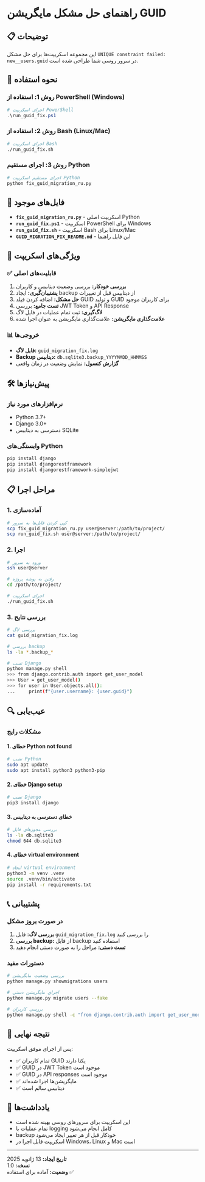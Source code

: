 # راهنمای حل مشکل مایگریشن GUID

## 📋 توضیحات

این مجموعه اسکریپت‌ها برای حل مشکل `UNIQUE constraint failed: new__users.guid` در سرور روسی شما طراحی شده است.

## 🚀 نحوه استفاده

### روش 1: استفاده از PowerShell (Windows)

```powershell
# اجرای اسکریپت PowerShell
.\run_guid_fix.ps1
```

### روش 2: استفاده از Bash (Linux/Mac)

```bash
# اجرای اسکریپت Bash
./run_guid_fix.sh
```

### روش 3: اجرای مستقیم Python

```bash
# اجرای مستقیم اسکریپت Python
python fix_guid_migration_ru.py
```

## 📁 فایل‌های موجود

- **`fix_guid_migration_ru.py`** - اسکریپت اصلی Python
- **`run_guid_fix.ps1`** - اسکریپت PowerShell برای Windows
- **`run_guid_fix.sh`** - اسکریپت Bash برای Linux/Mac
- **`GUID_MIGRATION_FIX_README.md`** - این فایل راهنما

## 🔧 ویژگی‌های اسکریپت

### ✅ قابلیت‌های اصلی

1. **بررسی خودکار:** بررسی وضعیت دیتابیس و کاربران
2. **پشتیبان‌گیری:** ایجاد backup از دیتابیس قبل از تغییرات
3. **حل مشکل:** اضافه کردن فیلد GUID و تولید GUID برای کاربران موجود
4. **تست جامع:** بررسی JWT Token و API Response
5. **لاگ‌گیری:** ثبت تمام عملیات در فایل لاگ
6. **علامت‌گذاری مایگریشن:** علامت‌گذاری مایگریشن به عنوان اجرا شده

### 📊 خروجی‌ها

- **فایل لاگ:** `guid_migration_fix.log`
- **Backup دیتابیس:** `db.sqlite3.backup_YYYYMMDD_HHMMSS`
- **گزارش کنسول:** نمایش وضعیت در زمان واقعی

## 🛠️ پیش‌نیازها

### نرم‌افزارهای مورد نیاز

- Python 3.7+
- Django 3.0+
- دسترسی به دیتابیس SQLite

### وابستگی‌های Python

```bash
pip install django
pip install djangorestframework
pip install djangorestframework-simplejwt
```

## 📋 مراحل اجرا

### 1. آماده‌سازی

```bash
# کپی کردن فایل‌ها به سرور
scp fix_guid_migration_ru.py user@server:/path/to/project/
scp run_guid_fix.sh user@server:/path/to/project/
```

### 2. اجرا

```bash
# ورود به سرور
ssh user@server

# رفتن به پوشه پروژه
cd /path/to/project/

# اجرای اسکریپت
./run_guid_fix.sh
```

### 3. بررسی نتایج

```bash
# بررسی لاگ
cat guid_migration_fix.log

# بررسی backup
ls -la *.backup_*

# تست Django
python manage.py shell
>>> from django.contrib.auth import get_user_model
>>> User = get_user_model()
>>> for user in User.objects.all():
...     print(f"{user.username}: {user.guid}")
```

## 🔍 عیب‌یابی

### مشکلات رایج

#### 1. خطای Python not found
```bash
# نصب Python
sudo apt update
sudo apt install python3 python3-pip
```

#### 2. خطای Django setup
```bash
# نصب Django
pip3 install django
```

#### 3. خطای دسترسی به دیتابیس
```bash
# بررسی مجوزهای فایل
ls -la db.sqlite3
chmod 644 db.sqlite3
```

#### 4. خطای virtual environment
```bash
# ایجاد virtual environment
python3 -m venv .venv
source .venv/bin/activate
pip install -r requirements.txt
```

## 📞 پشتیبانی

### در صورت بروز مشکل

1. **بررسی لاگ:** فایل `guid_migration_fix.log` را بررسی کنید
2. **بررسی backup:** از فایل backup استفاده کنید
3. **تست دستی:** مراحل را به صورت دستی انجام دهید

### دستورات مفید

```bash
# بررسی وضعیت مایگریشن
python manage.py showmigrations users

# اجرای مایگریشن دستی
python manage.py migrate users --fake

# بررسی کاربران
python manage.py shell -c "from django.contrib.auth import get_user_model; User = get_user_model(); print([(u.username, u.guid) for u in User.objects.all()])"
```

## 🎯 نتیجه نهایی

پس از اجرای موفق اسکریپت:

- ✅ تمام کاربران GUID یکتا دارند
- ✅ GUID در JWT Token موجود است
- ✅ GUID در API responses موجود است
- ✅ مایگریشن‌ها اجرا شده‌اند
- ✅ دیتابیس سالم است

## 📝 یادداشت‌ها

- این اسکریپت برای سرورهای روسی بهینه شده است
- تمام عملیات با logging کامل انجام می‌شود
- backup خودکار قبل از هر تغییر ایجاد می‌شود
- اسکریپت قابل اجرا در Windows، Linux و Mac است

---

**تاریخ ایجاد:** 13 ژانویه 2025  
**نسخه:** 1.0  
**وضعیت:** آماده برای استفاده ✅
